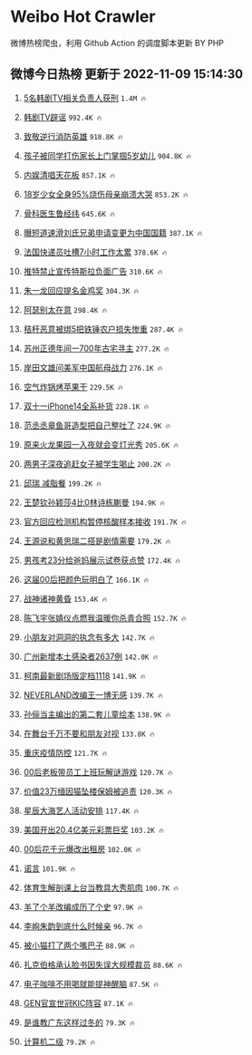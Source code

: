 # Weibo Hot Crawler 



微博热榜爬虫，利用 Github Action 的调度脚本更新 BY PHP 


## 微博今日热榜 更新于 2022-11-09 15:14:30 
1. [5名韩剧TV相关负责人获刑](https://s.weibo.com/weibo?q=%235%E5%90%8D%E9%9F%A9%E5%89%A7TV%E7%9B%B8%E5%85%B3%E8%B4%9F%E8%B4%A3%E4%BA%BA%E8%8E%B7%E5%88%91%23&t=31&band_rank=1&Refer=top) `1.4M 🔥` 

1. [韩剧TV辟谣](https://s.weibo.com/weibo?q=%23%E9%9F%A9%E5%89%A7TV%E8%BE%9F%E8%B0%A3%23&t=31&band_rank=2&Refer=top) `992.4K 🔥` 

1. [致敬逆行消防英雄](https://s.weibo.com/weibo?q=%23%E8%87%B4%E6%95%AC%E9%80%86%E8%A1%8C%E6%B6%88%E9%98%B2%E8%8B%B1%E9%9B%84%23&t=31&band_rank=3&Refer=top) `918.8K 🔥` 

1. [孩子被同学打伤家长上门掌掴5岁幼儿](https://s.weibo.com/weibo?q=%23%E5%AD%A9%E5%AD%90%E8%A2%AB%E5%90%8C%E5%AD%A6%E6%89%93%E4%BC%A4%E5%AE%B6%E9%95%BF%E4%B8%8A%E9%97%A8%E6%8E%8C%E6%8E%B45%E5%B2%81%E5%B9%BC%E5%84%BF%23&t=31&band_rank=4&Refer=top) `904.8K 🔥` 

1. [内娱清唱天花板](https://s.weibo.com/weibo?q=%23%E5%86%85%E5%A8%B1%E6%B8%85%E5%94%B1%E5%A4%A9%E8%8A%B1%E6%9D%BF%23&t=31&band_rank=5&Refer=top) `857.1K 🔥` 

1. [18岁少女全身95%烧伤母亲崩溃大哭](https://s.weibo.com/weibo?q=18%E5%B2%81%E5%B0%91%E5%A5%B3%E5%85%A8%E8%BA%AB95%25%E7%83%A7%E4%BC%A4%E6%AF%8D%E4%BA%B2%E5%B4%A9%E6%BA%83%E5%A4%A7%E5%93%AD&t=31&band_rank=6&Refer=top) `853.2K 🔥` 

1. [骨科医生鲁经纬](https://s.weibo.com/weibo?q=%23%E9%AA%A8%E7%A7%91%E5%8C%BB%E7%94%9F%E9%B2%81%E7%BB%8F%E7%BA%AC%23&t=31&band_rank=7&Refer=top) `645.6K 🔥` 

1. [曝短道速滑刘氏兄弟申请变更为中国国籍](https://s.weibo.com/weibo?q=%23%E6%9B%9D%E7%9F%AD%E9%81%93%E9%80%9F%E6%BB%91%E5%88%98%E6%B0%8F%E5%85%84%E5%BC%9F%E7%94%B3%E8%AF%B7%E5%8F%98%E6%9B%B4%E4%B8%BA%E4%B8%AD%E5%9B%BD%E5%9B%BD%E7%B1%8D%23&t=31&band_rank=8&Refer=top) `387.1K 🔥` 

1. [法国快递员吐槽7小时工作太累](https://s.weibo.com/weibo?q=%23%E6%B3%95%E5%9B%BD%E5%BF%AB%E9%80%92%E5%91%98%E5%90%90%E6%A7%BD7%E5%B0%8F%E6%97%B6%E5%B7%A5%E4%BD%9C%E5%A4%AA%E7%B4%AF%23&t=31&band_rank=9&Refer=top) `378.6K 🔥` 

1. [推特禁止宣传特斯拉负面广告](https://s.weibo.com/weibo?q=%23%E6%8E%A8%E7%89%B9%E7%A6%81%E6%AD%A2%E5%AE%A3%E4%BC%A0%E7%89%B9%E6%96%AF%E6%8B%89%E8%B4%9F%E9%9D%A2%E5%B9%BF%E5%91%8A%23&t=31&band_rank=10&Refer=top) `310.6K 🔥` 

1. [朱一龙回应提名金鸡奖](https://s.weibo.com/weibo?q=%23%E6%9C%B1%E4%B8%80%E9%BE%99%E5%9B%9E%E5%BA%94%E6%8F%90%E5%90%8D%E9%87%91%E9%B8%A1%E5%A5%96%23&t=31&band_rank=11&Refer=top) `304.3K 🔥` 

1. [阿瑟别太在意](https://s.weibo.com/weibo?q=%23%E9%98%BF%E7%91%9F%E5%88%AB%E5%A4%AA%E5%9C%A8%E6%84%8F%23&t=31&band_rank=12&Refer=top) `298.4K 🔥` 

1. [秸秆恶意被绑5把铁锤农户损失惨重](https://s.weibo.com/weibo?q=%23%E7%A7%B8%E7%A7%86%E6%81%B6%E6%84%8F%E8%A2%AB%E7%BB%915%E6%8A%8A%E9%93%81%E9%94%A4%E5%86%9C%E6%88%B7%E6%8D%9F%E5%A4%B1%E6%83%A8%E9%87%8D%23&t=31&band_rank=13&Refer=top) `287.4K 🔥` 

1. [苏州正德年间一700年古宅寻主](https://s.weibo.com/weibo?q=%23%E8%8B%8F%E5%B7%9E%E6%AD%A3%E5%BE%B7%E5%B9%B4%E9%97%B4%E4%B8%80700%E5%B9%B4%E5%8F%A4%E5%AE%85%E5%AF%BB%E4%B8%BB%23&t=31&band_rank=14&Refer=top) `277.2K 🔥` 

1. [岸田文雄问美军中国航母战力](https://s.weibo.com/weibo?q=%23%E5%B2%B8%E7%94%B0%E6%96%87%E9%9B%84%E9%97%AE%E7%BE%8E%E5%86%9B%E4%B8%AD%E5%9B%BD%E8%88%AA%E6%AF%8D%E6%88%98%E5%8A%9B%23&t=31&band_rank=15&Refer=top) `276.1K 🔥` 

1. [空气炸锅烤苹果干](https://s.weibo.com/weibo?q=%23%E7%A9%BA%E6%B0%94%E7%82%B8%E9%94%85%E7%83%A4%E8%8B%B9%E6%9E%9C%E5%B9%B2%23&t=31&band_rank=16&Refer=top) `229.5K 🔥` 

1. [双十一iPhone14全系补货](https://s.weibo.com/weibo?q=%23%E5%8F%8C%E5%8D%81%E4%B8%80iPhone14%E5%85%A8%E7%B3%BB%E8%A1%A5%E8%B4%A7%23&t=31&band_rank=17&Refer=top) `228.1K 🔥` 

1. [范丞丞章鱼哥造型把自己整吐了](https://s.weibo.com/weibo?q=%23%E8%8C%83%E4%B8%9E%E4%B8%9E%E7%AB%A0%E9%B1%BC%E5%93%A5%E9%80%A0%E5%9E%8B%E6%8A%8A%E8%87%AA%E5%B7%B1%E6%95%B4%E5%90%90%E4%BA%86%23&t=31&band_rank=18&Refer=top) `224.9K 🔥` 

1. [原来火龙果园一入夜就会变灯光秀](https://s.weibo.com/weibo?q=%23%E5%8E%9F%E6%9D%A5%E7%81%AB%E9%BE%99%E6%9E%9C%E5%9B%AD%E4%B8%80%E5%85%A5%E5%A4%9C%E5%B0%B1%E4%BC%9A%E5%8F%98%E7%81%AF%E5%85%89%E7%A7%80%23&t=31&band_rank=19&Refer=top) `205.6K 🔥` 

1. [两男子深夜追赶女子被学生喝止](https://s.weibo.com/weibo?q=%23%E4%B8%A4%E7%94%B7%E5%AD%90%E6%B7%B1%E5%A4%9C%E8%BF%BD%E8%B5%B6%E5%A5%B3%E5%AD%90%E8%A2%AB%E5%AD%A6%E7%94%9F%E5%96%9D%E6%AD%A2%23&t=31&band_rank=20&Refer=top) `200.2K 🔥` 

1. [邱瑞 减脂餐](https://s.weibo.com/weibo?q=%E9%82%B1%E7%91%9E%20%E5%87%8F%E8%84%82%E9%A4%90&t=31&band_rank=21&Refer=top) `199.2K 🔥` 

1. [王楚钦孙颖莎4比0林诗栋蒯曼](https://s.weibo.com/weibo?q=%23%E7%8E%8B%E6%A5%9A%E9%92%A6%E5%AD%99%E9%A2%96%E8%8E%8E4%E6%AF%940%E6%9E%97%E8%AF%97%E6%A0%8B%E8%92%AF%E6%9B%BC%23&t=31&band_rank=22&Refer=top) `194.9K 🔥` 

1. [官方回应检测机构暂停核酸样本接收](https://s.weibo.com/weibo?q=%23%E5%AE%98%E6%96%B9%E5%9B%9E%E5%BA%94%E6%A3%80%E6%B5%8B%E6%9C%BA%E6%9E%84%E6%9A%82%E5%81%9C%E6%A0%B8%E9%85%B8%E6%A0%B7%E6%9C%AC%E6%8E%A5%E6%94%B6%23&t=31&band_rank=23&Refer=top) `191.7K 🔥` 

1. [王源说和黄思瑞二搭是剧情需要](https://s.weibo.com/weibo?q=%23%E7%8E%8B%E6%BA%90%E8%AF%B4%E5%92%8C%E9%BB%84%E6%80%9D%E7%91%9E%E4%BA%8C%E6%90%AD%E6%98%AF%E5%89%A7%E6%83%85%E9%9C%80%E8%A6%81%23&t=31&band_rank=24&Refer=top) `179.2K 🔥` 

1. [男孩考23分给爸妈展示试卷获点赞](https://s.weibo.com/weibo?q=%23%E7%94%B7%E5%AD%A9%E8%80%8323%E5%88%86%E7%BB%99%E7%88%B8%E5%A6%88%E5%B1%95%E7%A4%BA%E8%AF%95%E5%8D%B7%E8%8E%B7%E7%82%B9%E8%B5%9E%23&t=31&band_rank=25&Refer=top) `172.4K 🔥` 

1. [这届00后把颜色玩明白了](https://s.weibo.com/weibo?q=%23%E8%BF%99%E5%B1%8A00%E5%90%8E%E6%8A%8A%E9%A2%9C%E8%89%B2%E7%8E%A9%E6%98%8E%E7%99%BD%E4%BA%86%23&t=31&band_rank=26&Refer=top) `166.1K 🔥` 

1. [战神诸神黄昏](https://s.weibo.com/weibo?q=%23%E6%88%98%E7%A5%9E%E8%AF%B8%E7%A5%9E%E9%BB%84%E6%98%8F%23&t=31&band_rank=27&Refer=top) `153.4K 🔥` 

1. [陈飞宇张婧仪点燃我温暖你杀青合照](https://s.weibo.com/weibo?q=%23%E9%99%88%E9%A3%9E%E5%AE%87%E5%BC%A0%E5%A9%A7%E4%BB%AA%E7%82%B9%E7%87%83%E6%88%91%E6%B8%A9%E6%9A%96%E4%BD%A0%E6%9D%80%E9%9D%92%E5%90%88%E7%85%A7%23&t=31&band_rank=28&Refer=top) `152.7K 🔥` 

1. [小朋友对洞洞的执念有多大](https://s.weibo.com/weibo?q=%23%E5%B0%8F%E6%9C%8B%E5%8F%8B%E5%AF%B9%E6%B4%9E%E6%B4%9E%E7%9A%84%E6%89%A7%E5%BF%B5%E6%9C%89%E5%A4%9A%E5%A4%A7%23&t=31&band_rank=29&Refer=top) `142.7K 🔥` 

1. [广州新增本土感染者2637例](https://s.weibo.com/weibo?q=%23%E5%B9%BF%E5%B7%9E%E6%96%B0%E5%A2%9E%E6%9C%AC%E5%9C%9F%E6%84%9F%E6%9F%93%E8%80%852637%E4%BE%8B%23&t=31&band_rank=30&Refer=top) `142.0K 🔥` 

1. [柯南最新剧场版定档1118](https://s.weibo.com/weibo?q=%23%E6%9F%AF%E5%8D%97%E6%9C%80%E6%96%B0%E5%89%A7%E5%9C%BA%E7%89%88%E5%AE%9A%E6%A1%A31118%23&t=31&band_rank=31&Refer=top) `141.9K 🔥` 

1. [NEVERLAND改编王一博无感](https://s.weibo.com/weibo?q=%23NEVERLAND%E6%94%B9%E7%BC%96%E7%8E%8B%E4%B8%80%E5%8D%9A%E6%97%A0%E6%84%9F%23&t=31&band_rank=32&Refer=top) `139.7K 🔥` 

1. [孙俪当主编出的第二套儿童绘本](https://s.weibo.com/weibo?q=%23%E5%AD%99%E4%BF%AA%E5%BD%93%E4%B8%BB%E7%BC%96%E5%87%BA%E7%9A%84%E7%AC%AC%E4%BA%8C%E5%A5%97%E5%84%BF%E7%AB%A5%E7%BB%98%E6%9C%AC%23&t=31&band_rank=33&Refer=top) `138.9K 🔥` 

1. [在舞台千万不要和朋友对视](https://s.weibo.com/weibo?q=%23%E5%9C%A8%E8%88%9E%E5%8F%B0%E5%8D%83%E4%B8%87%E4%B8%8D%E8%A6%81%E5%92%8C%E6%9C%8B%E5%8F%8B%E5%AF%B9%E8%A7%86%23&t=31&band_rank=34&Refer=top) `133.8K 🔥` 

1. [重庆疫情防控](https://s.weibo.com/weibo?q=%23%E9%87%8D%E5%BA%86%E7%96%AB%E6%83%85%E9%98%B2%E6%8E%A7%23&t=31&band_rank=35&Refer=top) `121.7K 🔥` 

1. [00后老板带员工上班玩解谜游戏](https://s.weibo.com/weibo?q=%2300%E5%90%8E%E8%80%81%E6%9D%BF%E5%B8%A6%E5%91%98%E5%B7%A5%E4%B8%8A%E7%8F%AD%E7%8E%A9%E8%A7%A3%E8%B0%9C%E6%B8%B8%E6%88%8F%23&t=31&band_rank=36&Refer=top) `120.7K 🔥` 

1. [价值23万缅因猫坠楼保姆被追责](https://s.weibo.com/weibo?q=%23%E4%BB%B7%E5%80%BC23%E4%B8%87%E7%BC%85%E5%9B%A0%E7%8C%AB%E5%9D%A0%E6%A5%BC%E4%BF%9D%E5%A7%86%E8%A2%AB%E8%BF%BD%E8%B4%A3%23&t=31&band_rank=37&Refer=top) `120.3K 🔥` 

1. [星辰大海艺人活动安排](https://s.weibo.com/weibo?q=%23%E6%98%9F%E8%BE%B0%E5%A4%A7%E6%B5%B7%E8%89%BA%E4%BA%BA%E6%B4%BB%E5%8A%A8%E5%AE%89%E6%8E%92%23&t=31&band_rank=38&Refer=top) `117.4K 🔥` 

1. [美国开出20.4亿美元彩票巨奖](https://s.weibo.com/weibo?q=%23%E7%BE%8E%E5%9B%BD%E5%BC%80%E5%87%BA20.4%E4%BA%BF%E7%BE%8E%E5%85%83%E5%BD%A9%E7%A5%A8%E5%B7%A8%E5%A5%96%23&t=31&band_rank=39&Refer=top) `103.2K 🔥` 

1. [00后花千元爆改出租房](https://s.weibo.com/weibo?q=%2300%E5%90%8E%E8%8A%B1%E5%8D%83%E5%85%83%E7%88%86%E6%94%B9%E5%87%BA%E7%A7%9F%E6%88%BF%23&t=31&band_rank=40&Refer=top) `102.0K 🔥` 

1. [诺言](https://s.weibo.com/weibo?q=%E8%AF%BA%E8%A8%80&t=31&band_rank=41&Refer=top) `101.9K 🔥` 

1. [体育生解剖课上台当教具大秀肌肉](https://s.weibo.com/weibo?q=%23%E4%BD%93%E8%82%B2%E7%94%9F%E8%A7%A3%E5%89%96%E8%AF%BE%E4%B8%8A%E5%8F%B0%E5%BD%93%E6%95%99%E5%85%B7%E5%A4%A7%E7%A7%80%E8%82%8C%E8%82%89%23&t=31&band_rank=42&Refer=top) `100.7K 🔥` 

1. [羊了个羊改编成历了个史](https://s.weibo.com/weibo?q=%23%E7%BE%8A%E4%BA%86%E4%B8%AA%E7%BE%8A%E6%94%B9%E7%BC%96%E6%88%90%E5%8E%86%E4%BA%86%E4%B8%AA%E5%8F%B2%23&t=31&band_rank=43&Refer=top) `97.9K 🔥` 

1. [李峋朱韵到底什么时候亲](https://s.weibo.com/weibo?q=%23%E6%9D%8E%E5%B3%8B%E6%9C%B1%E9%9F%B5%E5%88%B0%E5%BA%95%E4%BB%80%E4%B9%88%E6%97%B6%E5%80%99%E4%BA%B2%23&t=31&band_rank=44&Refer=top) `96.7K 🔥` 

1. [被小猫打了两个嘴巴子](https://s.weibo.com/weibo?q=%23%E8%A2%AB%E5%B0%8F%E7%8C%AB%E6%89%93%E4%BA%86%E4%B8%A4%E4%B8%AA%E5%98%B4%E5%B7%B4%E5%AD%90%23&t=31&band_rank=45&Refer=top) `88.9K 🔥` 

1. [扎克伯格承认脸书因失误大规模裁员](https://s.weibo.com/weibo?q=%23%E6%89%8E%E5%85%8B%E4%BC%AF%E6%A0%BC%E6%89%BF%E8%AE%A4%E8%84%B8%E4%B9%A6%E5%9B%A0%E5%A4%B1%E8%AF%AF%E5%A4%A7%E8%A7%84%E6%A8%A1%E8%A3%81%E5%91%98%23&t=31&band_rank=46&Refer=top) `88.6K 🔥` 

1. [电子咖啡不用喝就能提神醒脑](https://s.weibo.com/weibo?q=%23%E7%94%B5%E5%AD%90%E5%92%96%E5%95%A1%E4%B8%8D%E7%94%A8%E5%96%9D%E5%B0%B1%E8%83%BD%E6%8F%90%E7%A5%9E%E9%86%92%E8%84%91%23&t=31&band_rank=47&Refer=top) `87.5K 🔥` 

1. [GEN官宣世冠KIC阵容](https://s.weibo.com/weibo?q=%23GEN%E5%AE%98%E5%AE%A3%E4%B8%96%E5%86%A0KIC%E9%98%B5%E5%AE%B9%23&t=31&band_rank=48&Refer=top) `87.1K 🔥` 

1. [是谁教广东这样过冬的](https://s.weibo.com/weibo?q=%23%E6%98%AF%E8%B0%81%E6%95%99%E5%B9%BF%E4%B8%9C%E8%BF%99%E6%A0%B7%E8%BF%87%E5%86%AC%E7%9A%84%23&t=31&band_rank=49&Refer=top) `79.3K 🔥` 

1. [计算机二级](https://s.weibo.com/weibo?q=%E8%AE%A1%E7%AE%97%E6%9C%BA%E4%BA%8C%E7%BA%A7&t=31&band_rank=50&Refer=top) `79.2K 🔥` 

